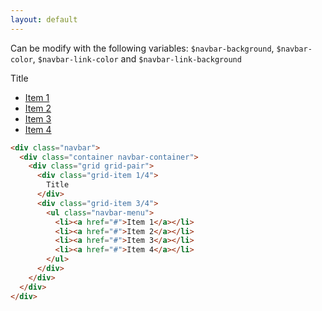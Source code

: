 ```yaml
---
layout: default
---
```


Can be modify with the following variables: `$navbar-background`,
`$navbar-color`, `$navbar-link-color` and `$navbar-link-background`

<div class="example">
  <div class="navbar">
    <div class="container navbar-container">
      <div class="grid grid-pair">
        <div class="grid-item 1/4">
          Title
        </div>
        <div class="grid-item 3/4">
          <ul class="navbar-menu">
            <li><a href="#">Item 1</a></li>
            <li><a href="#">Item 2</a></li>
            <li><a href="#">Item 3</a></li>
            <li><a href="#">Item 4</a></li>
          </ul>
        </div>
      </div>
    </div>
  </div>
</div>

```html
<div class="navbar">
  <div class="container navbar-container">
    <div class="grid grid-pair">
      <div class="grid-item 1/4">
        Title
      </div>
      <div class="grid-item 3/4">
        <ul class="navbar-menu">
          <li><a href="#">Item 1</a></li>
          <li><a href="#">Item 2</a></li>
          <li><a href="#">Item 3</a></li>
          <li><a href="#">Item 4</a></li>
        </ul>
      </div>
    </div>
  </div>
</div>
```
